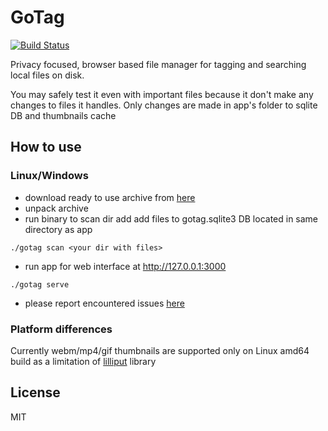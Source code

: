 # GoTag
[![Build Status](https://travis-ci.org/SystemZ/gotag.svg?branch=master)](https://travis-ci.org/SystemZ/gotag)

Privacy focused, browser based file manager for tagging and searching local files on disk.

You may safely test it even with important files because it don't make any changes to files it handles.
Only changes are made in app's folder to sqlite DB and thumbnails cache

## How to use

### Linux/Windows

- download ready to use archive from [here](https://github.com/SystemZ/gotag/releases)
- unpack archive
- run binary to scan dir add add files to gotag.sqlite3 DB located in same directory as app
```
./gotag scan <your dir with files>
```
- run app for web interface at http://127.0.0.1:3000
```
./gotag serve
```
- please report encountered issues [here](https://github.com/SystemZ/gotag/issues)

### Platform differences

Currently webm/mp4/gif thumbnails are supported only on Linux amd64 build as a limitation of [lilliput](https://github.com/discordapp/lilliput) library

## License

MIT

